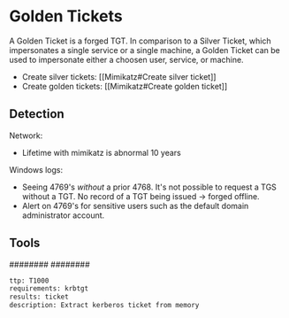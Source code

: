 # Golden Tickets
A Golden Ticket is a forged TGT. In comparison to a Silver Ticket, which impersonates a single service or a single machine, a Golden Ticket can be used to impersonate either a choosen user, service, or machine.

* Create silver tickets: [[Mimikatz#Create silver ticket]]
* Create golden tickets: [[Mimikatz#Create golden ticket]]

## Detection
Network:
- Lifetime with mimikatz is abnormal 10 years

Windows logs:
- Seeing 4769's _without_ a prior 4768.
  It's not possible to request a TGS without a TGT. No record of a TGT being issued -> forged offline.
- Alert on 4769's for sensitive users such as the default domain administrator account.


## Tools
########
########


```meta
ttp: T1000
requirements: krbtgt
results: ticket
description: Extract kerberos ticket from memory
```